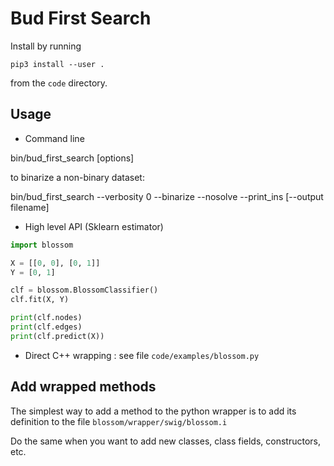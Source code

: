 # Bud First Search

Install by running

```
pip3 install --user .
```

from the `code` directory.

## Usage

- Command line

bin/bud_first_search <datafile> [options]

to binarize a non-binary dataset:

bin/bud_first_search <datafile> --verbosity 0 --binarize --nosolve --print_ins [--output filename]

- High level API (Sklearn estimator)

```python
import blossom

X = [[0, 0], [0, 1]]
Y = [0, 1]

clf = blossom.BlossomClassifier()
clf.fit(X, Y)

print(clf.nodes)
print(clf.edges)
print(clf.predict(X))
```

- Direct C++ wrapping : see file `code/examples/blossom.py`

## Add wrapped methods

The simplest way to add a method to the python wrapper is to add its definition
to the file `blossom/wrapper/swig/blossom.i`

Do the same when you want to add new classes, class fields, constructors, etc.
